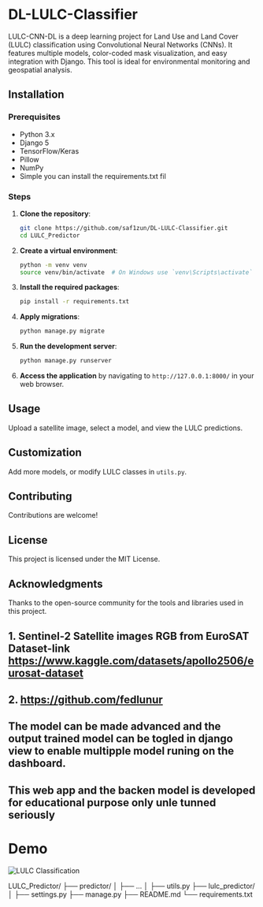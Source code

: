# DL-LULC-Classifier
LULC-CNN-DL is a deep learning project for Land Use and Land Cover (LULC) classification using Convolutional Neural Networks (CNNs). It features multiple models, color-coded mask visualization, and easy integration with Django. This tool is ideal for environmental monitoring and geospatial analysis.


## Installation
### Prerequisites
- Python 3.x
- Django 5
- TensorFlow/Keras
- Pillow
- NumPy
- Simple you can install the requirements.txt fil 

### Steps
1. **Clone the repository**:
    ```bash
    git clone https://github.com/saf1zun/DL-LULC-Classifier.git
    cd LULC_Predictor
    ```

2. **Create a virtual environment**:
    ```bash
    python -m venv venv
    source venv/bin/activate  # On Windows use `venv\Scripts\activate`
    ```

3. **Install the required packages**:
    ```bash
    pip install -r requirements.txt
    ```

4. **Apply migrations**:
    ```bash
    python manage.py migrate
    ```

5. **Run the development server**:
    ```bash
    python manage.py runserver
    ```

6. **Access the application** by navigating to `http://127.0.0.1:8000/` in your web browser.

## Usage
Upload a satellite image, select a model, and view the LULC predictions.

## Customization
Add more models, or modify LULC classes in `utils.py`.

## Contributing
Contributions are welcome!

## License
This project is licensed under the MIT License.

## Acknowledgments
Thanks to the open-source community for the tools and libraries used in this project.
## 1. Sentinel-2 Satellite images RGB from EuroSAT Dataset-link https://www.kaggle.com/datasets/apollo2506/eurosat-dataset

## 2. https://github.com/fedlunur

## The model can be made advanced and the output trained model can be togled in django view to enable multipple model runing on the dashboard.

## This web app and the backen model is developed for educational purpose only unle tunned seriously 


# Demo
![LULC Classification](C:/Users/mohac/OneDrive/Pictures/Screenshots/images/LULC.gif)


LULC_Predictor/
├── predictor/
│ ├── ...
│ ├── utils.py
├── lulc_predictor/
│ ├── settings.py
├── manage.py
├── README.md
└── requirements.txt
